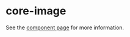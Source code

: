 core-image
=========

See the [component page](https://www.polymer-project.org/0.5/docs/elements/core-image.html) for more information.
